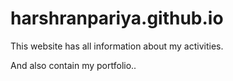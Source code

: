 # harshranpariya.github.io

This website has all information about my activities.

And also contain my portfolio..